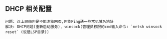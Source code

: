 ## DHCP 相关配置
    问题: 连上网络但是不能浏览网页,但能Ping通一些常见域名地址
    解决: DHCP问题(重新启动服务), winsock(管理员权限的cmd输入命令: `netsh winsock reset` (说是LSP目录))
